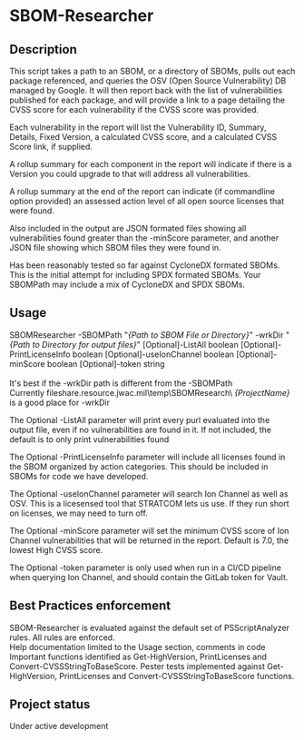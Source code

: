 # SBOM-Researcher


## Description
This script takes a path to an SBOM, or a directory of SBOMs, pulls out each
package referenced, and queries the OSV (Open Source Vulnerability) DB
managed by Google. It will then report back with the list of vulnerabilities
published for each package, and will provide a link to a page detailing the
CVSS score for each vulnerability if the CVSS score was provided.

Each vulnerability in the report will list the Vulnerability ID, Summary,
Details, Fixed Version, a calculated CVSS score, and a calculated CVSS Score link, if supplied.

A rollup summary for each component in the report will indicate if there is a Version
you could upgrade to that will address all vulnerabilities.

A rollup summary at the end of the report can indicate (if commandline option provided)
an assessed action level of all open source licenses that were found.

Also included in the output are JSON formated files showing all vulnerabilities found greater than the -minScore
parameter, and another JSON file showing which SBOM files they were found in.

Has been reasonably tested so far against CycloneDX formated SBOMs.
This is the initial attempt for including SPDX formated SBOMs.
Your SBOMPath may include a mix of CycloneDX and SPDX SBOMs.
## Usage
SBOMResearcher -SBOMPath "_{Path to SBOM File or Directory}_" -wrkDir
"_{Path to Directory for output files}_" [Optional]-ListAll boolean [Optional]-PrintLicenseInfo boolean [Optional]-useIonChannel boolean [Optional]-minScore boolean [Optional]-token string\
\
It's best if the -wrkDir path is different from the -SBOMPath \
Currently fileshare.resource.jwac.mil\temp\SBOMResearch\ _{ProjectName}_ is
a good place for -wrkDir

The Optional -ListAll parameter will print every purl evaluated into the
output file, even if no vulnerabilities are found in it. If not included,
the default is to only print vulnerabilities found

The Optional -PrintLicenseInfo parameter will include all licenses found in the SBOM organized by action categories. This should be included in SBOMs for code we have developed.

The Optional -useIonChannel parameter will search Ion Channel as well as OSV. This is a licesensed tool that STRATCOM lets us use. If they run short on licenses, we may need to turn off.

The Optional -minScore parameter will set the minimum CVSS score of Ion Channel vulnerabilities that will be returned in the report. Default is 7.0, the lowest High CVSS score.

The Optional -token parameter is only used when run in a CI/CD pipeline when querying Ion Channel, and should contain the GitLab token for Vault.

## Best Practices enforcement
SBOM-Researcher is evaluated against the default set of PSScriptAnalyzer
rules. All rules are enforced. \
Help documentation limited to the Usage section, comments in code
Important functions identified as Get-HighVersion, PrintLicenses and Convert-CVSSStringToBaseScore.
Pester tests implemented against Get-HighVersion, PrintLicenses and Convert-CVSSStringToBaseScore functions.

## Project status
Under active development
